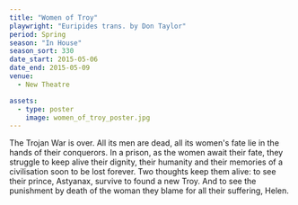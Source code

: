 ```yaml
---
title: "Women of Troy"
playwright: "Euripides trans. by Don Taylor"
period: Spring
season: "In House"
season_sort: 330
date_start: 2015-05-06
date_end: 2015-05-09
venue:
  - New Theatre

assets:
  - type: poster
    image: women_of_troy_poster.jpg
---
```


The Trojan War is over. All its men are dead, all its women's fate lie in the hands of their conquerors. In a prison, as the women await their fate, they struggle to keep alive their dignity, their humanity and their memories of a civilisation soon to be lost forever. Two thoughts keep them alive: to see their prince, Astyanax, survive to found a new Troy. And to see the punishment by death of the woman they blame for all their suffering, Helen.
